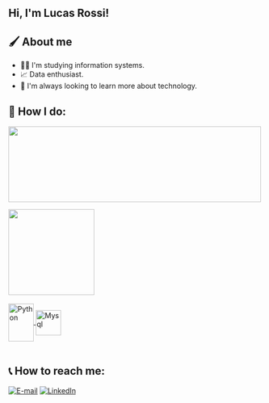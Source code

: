 ## Hi, I'm Lucas Rossi!

##  🖌 About me
- 👨‍💻 I'm studying information systems.
- 📈 Data enthusiast.
- 🧠 I'm always looking to learn more about technology.

## 🎨 How I do:

<a href="https://github.com/rossilucaz/github-readme-stats">
  
  <img align="center" height ="150em" width = "500em"
  src="https://github-readme-stats-sigma-five.vercel.app/api/top-langs/?username=rossilucaz&count_private=true&layout=compact&theme=codeSTACKr" />

</a>
</a>
<a href="https://github.com/rossilucas/convoychat">
  <img align="center" height ="170em" src="https://github-readme-stats-sigma-five.vercel.app/api?username=rossilucaz&count_private=true&theme=codeSTACKr" />
</a>

<div style="display: inline_block"><br>
  
<a href="https://github.com/rossilucaz/github-readme-stats">
  <img align="center" alt="Python" height="75" width="50" 
  src="https://cdn.jsdelivr.net/gh/devicons/devicon/icons/python/python-original.svg">
</a>
<img align="center" alt="Mysql" height="50" width="50" s
  src="https://cdn.jsdelivr.net/gh/devicons/devicon/icons/mysql/mysql-original.svg">
 
</a>
 
  
<div style="display: inline_block"><br>


  
  
 ## 📞 How to reach me:
<p align="left">
<a href="mailto:apds.lucasdallagnolr@gmail.com"><img alt="E-mail" src="https://img.shields.io/badge/Gmail-D14836?style=for-the-badge&logo=gmail&logoColor=white"></a>
<a href="https://www.linkedin.com/in/drossilucas/"><img alt="LinkedIn" src="https://img.shields.io/badge/LinkedIn-0077B5?style=for-the-badge&logo=linkedin&logoColor=white"></a>
